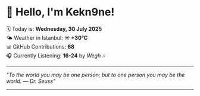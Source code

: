 # 👋 Hello, I'm Kekn9ne!

🗓️ Today is: **Wednesday, 30 July 2025**  
🌤️ Weather in Istanbul: **☀️   +30°C**  
📊 GitHub Contributions: **68**  
🎧 Currently Listening: **16-24** by *Wegh* 🎶

---

_"To the world you may be one person; but to one person you may be the world. — *Dr. Seuss*"_

---
